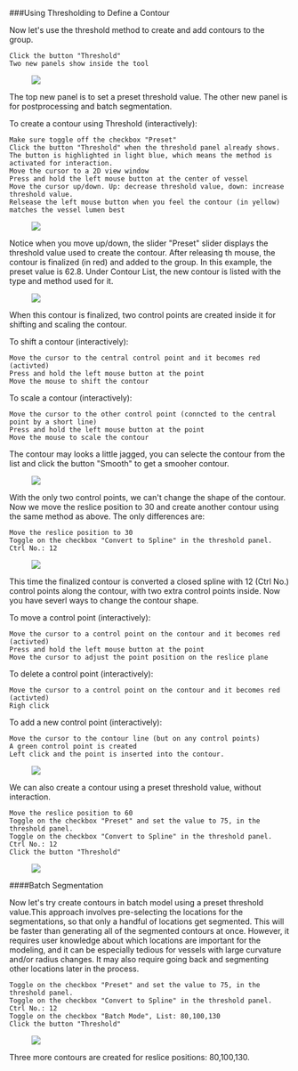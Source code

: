 ###Using Thresholding to Define a Contour

Now let's use the threshold method to create and add contours to the group.

	Click the button "Threshold"
	Two new panels show inside the tool

<figure>
  <img class="svImg svImgSm"  src="documentation/modeling/imgs/segmentation/thresholdpanel.png"> 
  <figcaption class="svCaption" ></figcaption>
</figure>

The top new panel is to set a preset threshold value. The other new panel is for postprocessing and batch segmentation.

To create a contour using Threshold (interactively):

	Make sure toggle off the checkbox "Preset"	
	Click the button "Threshold" when the threshold panel already shows.
	The button is highlighted in light blue, which means the method is activated for interaction.
	Move the cursor to a 2D view window
	Press and hold the left mouse button at the center of vessel
	Move the cursor up/down. Up: decrease threshold value, down: increase threshold value.
	Relsease the left mouse button when you feel the contour (in yellow) matches the vessel lumen best
<figure>
  <img class="svImg svImgLg"  src="documentation/modeling/imgs/segmentation/thresholdinteractive.png"> 
  <figcaption class="svCaption" ></figcaption>
</figure>

Notice when you move up/down, the slider "Preset" slider displays the threshold value used to create the contour. After releasing th mouse, the contour is finalized (in red) and added to the group. In this example, the preset value is 62.8. Under Contour List, the new contour is listed with the type and method used for it.

<figure>
  <img class="svImg svImgLg"  src="documentation/modeling/imgs/segmentation/thresholdinteractive2.png"> 
  <figcaption class="svCaption" ></figcaption>
</figure>

When this contour is finalized, two control points are created inside it for shifting and scaling the contour.

To shift a contour (interactively):

	Move the cursor to the central control point and it becomes red (activted)
	Press and hold the left mouse button at the point
	Move the mouse to shift the contour

To scale a contour (interactively):

	Move the cursor to the other control point (conncted to the central point by a short line)
	Press and hold the left mouse button at the point
	Move the mouse to scale the contour

The contour may looks a little jagged, you can selecte the contour from the list and click the button "Smooth" to get a smooher contour.

 <figure>
  <img class="svImg svImgMd"  src="documentation/modeling/imgs/segmentation/smoothedcontour.png"> 
  <figcaption class="svCaption" ></figcaption>
</figure>


With the only two control points, we can't change the shape of the contour. Now we move the reslice position to 30 and create another contour using the same method as above. The only differences are:

	Move the reslice position to 30	
	Toggle on the checkbox "Convert to Spline" in the threshold panel.
	Ctrl No.: 12

<figure>
  <img class="svImg svImgMd"  src="documentation/modeling/imgs/segmentation/thresholdinteractive3.png"> 
  <figcaption class="svCaption" ></figcaption>
</figure>

This time the finalized contour is converted a closed spline with 12 (Ctrl No.) control points along the contour, with two extra control points inside. Now you have severl ways to change the contour shape.

To move a control point (interactively):

	Move the cursor to a control point on the contour and it becomes red (activted)
	Press and hold the left mouse button at the point
	Move the cursor to adjust the point position on the reslice plane

To delete a control point (interactively):

	Move the cursor to a control point on the contour and it becomes red (activted)
	Righ click

To add a new control point (interactively):

 	Move the cursor to the contour line (but on any control points)
	A green control point is created
	Left click and the point is inserted into the contour.

<figure>
  <img class="svImg svImgSm"  src="documentation/modeling/imgs/segmentation/addcontrolpoint.png"> 
  <figcaption class="svCaption" ></figcaption>
</figure>

We can also create a contour using a preset threshold value, without interaction.

	Move the reslice position to 60	
	Toggle on the checkbox "Preset" and set the value to 75, in the threshold panel.
	Toggle on the checkbox "Convert to Spline" in the threshold panel.
	Ctrl No.: 12
	Click the button "Threshold"

<figure>
  <img class="svImg svImgLg"  src="documentation/modeling/imgs/segmentation/thresholdpreset.png"> 
  <figcaption class="svCaption" ></figcaption>
</figure>

####Batch Segmentation

Now let's try  create contours in batch model using a preset threshold value.This approach involves pre-selecting the locations for the segmentations, so that only a handful of locations get segmented. This will be faster than generating all of the segmented contours at once. However, it requires user knowledge about which locations are important for the modeling, and it can be especially tedious for vessels with large curvature and/or radius changes. It may also require going back and segmenting other locations later in the process.

	Toggle on the checkbox "Preset" and set the value to 75, in the threshold panel.
	Toggle on the checkbox "Convert to Spline" in the threshold panel.
	Ctrl No.: 12
	Toggle on the checkbox "Batch Mode", List: 80,100,130
	Click the button "Threshold"

<figure>
  <img class="svImg svImgLg"  src="documentation/modeling/imgs/segmentation/thresholdbatch.png"> 
  <figcaption class="svCaption" ></figcaption>
</figure>

Three more contours are created for reslice positions: 80,100,130. 

